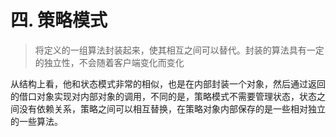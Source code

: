# 四. 策略模式

> 将定义的一组算法封装起来，使其相互之间可以替代。封装的算法具有一定的独立性，不会随着客户端变化而变化

从结构上看，他和状态模式非常的相似，也是在内部封装一个对象，然后通过返回的借口对象实现对内部对象的调用，不同的是，策略模式不需要管理状态，状态之间没有依赖关系，策略之间可以相互替换，在策略对象内部保存的是一些相对独立的一些算法。
